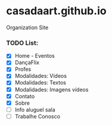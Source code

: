 # casadaart.github.io
Organization Site

### TODO List: 

- [x] Home - Eventos
- [x] DançaFlix
- [x] Profes
- [x] Modalidades: Vídeos
- [x] Modalidades: Textos
- [x] Modalidades: Imagens vídeos
- [x] Contato
- [x] Sobre
- [ ] Info aluguel sala
- [ ] Trabalhe Conosco